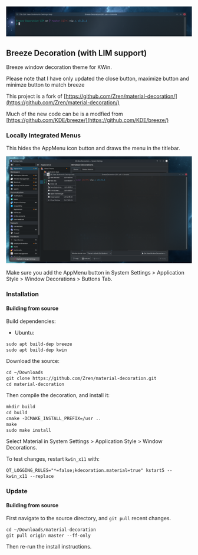 
![Demo](data/preview.png)

## Breeze Decoration (with LIM support)

Breeze window decoration theme for KWin.

Please note that I have only updated the close button, maximize button and minimze button to match breeze

This project is a fork of [https://github.com/Zren/material-decoration/](https://github.com/Zren/material-decoration/)

Much of the new code can be is a modfied from [https://github.com/KDE/breeze/](https://github.com/KDE/breeze/)

### Locally Integrated Menus

This hides the AppMenu icon button and draws the menu in the titlebar.

![](data/lim.png)

Make sure you add the AppMenu button in System Settings > Application Style > Window Decorations > Buttons Tab.


### Installation

#### Building from source
Build dependencies:

- Ubuntu:
```
sudo apt build-dep breeze
sudo apt build-dep kwin
```


Download the source:

```
cd ~/Downloads
git clone https://github.com/Zren/material-decoration.git
cd material-decoration
```

Then compile the decoration, and install it:

```
mkdir build
cd build
cmake -DCMAKE_INSTALL_PREFIX=/usr ..
make
sudo make install
```

Select Material in System Settings > Application Style > Window Decorations.

To test changes, restart `kwin_x11` with:

```
QT_LOGGING_RULES="*=false;kdecoration.material=true" kstart5 -- kwin_x11 --replace
```

### Update

#### Building from source

First navigate to the source directory, and `git pull` recent changes.

```
cd ~/Downloads/material-decoration
git pull origin master --ff-only
```

Then re-run the install instructions.
